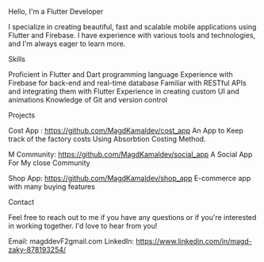Hello, I'm a Flutter Developer

I specialize in creating beautiful, fast and scalable mobile applications using Flutter and Firebase. I have experience with various tools and technologies, and I'm always eager to learn more.


Skills

Proficient in Flutter and Dart programming language
Experience with Firebase for back-end and real-time database
Familiar with RESTful APIs and integrating them with Flutter
Experience in creating custom UI and animations
Knowledge of Git and version control


Projects

Cost App : https://github.com/MagdKamaldev/cost_app 
An App to Keep track of the factory costs Using Absorbtion Costing Method.

M Community: https://github.com/MagdKamaldev/social_app 
A Social App For My close Community

Shop App: https://github.com/MagdKamaldev/shop_app
E-commerce app with many buying features  

Contact

Feel free to reach out to me if you have any questions or if you're interested in working together. I'd love to hear from you!


Email: magddevF2gmail.com
LinkedIn: https://www.linkedin.com/in/magd-zaky-878193254/
